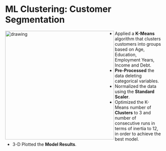 # ML Clustering: Customer Segmentation
<img src="https://relor91.github.io/Lorenzo_Portfolio/images/KMeans.png" alt="drawing" width="350" align="left"/><p>
* Applied a **K-Means** algorithm that clusters customers into groups based on Age, Education, Employment Years, Income and Debt.
* **Pre-Processed** the data deleting categorical variables.
* Normalized the data using the **Standard Scaler**.
* Optimized the K-Means number of **Clusters** to 3 and number of consecutive runs in terms of inertia to 12, in order to achieve the best model.
* 3-D Plotted the **Model Results**.<p>
